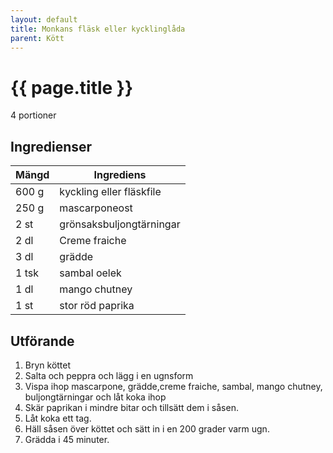 ```yaml
---
layout: default
title: Monkans fläsk eller kycklinglåda
parent: Kött
---
```


# {{ page.title }}

4 portioner
## Ingredienser

Mängd|Ingrediens
------------ | -------------
600 g | kyckling eller fläskfile
250 g | mascarponeost
2 st | grönsaksbuljongtärningar
2 dl | Creme fraiche
3 dl | grädde
1 tsk | sambal oelek
1 dl | mango chutney
1 st | stor röd paprika

## Utförande
1. Bryn köttet
2. Salta och peppra och lägg i en ugnsform
3. Vispa ihop mascarpone, grädde,creme fraiche, sambal, mango chutney, buljongtärningar och låt koka ihop
4. Skär paprikan i mindre bitar och tillsätt dem i såsen.
5. Låt koka ett tag.
6. Häll såsen över köttet och sätt in i en 200 grader varm ugn.
7. Grädda i 45 minuter.
